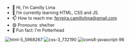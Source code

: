 
- 👋 Hi, I’m Camilly Lima
- 🌱 I’m currently learning HTML, CSS and JS.
- 📫 How to reach me: ferreira.camillylima@gmail.com
- 😄 Pronouns: she/her
- 🔮 Fun fact: I'm Potterhead

<!---
camillylimaf/camillylimaf is a ✨ special ✨ repository because its `README.md` (this file) appears on your GitHub profile.
You can click the Preview link to take a look at your changes.
--->
![html-5_5968267](https://github.com/camillylimaf/camillylimaf/assets/145046162/1d9f1f4a-542c-4903-8f95-e663b9bb29ab)
![css-3_732190](https://github.com/camillylimaf/camillylimaf/assets/145046162/7500b65f-4511-4f87-a2ec-3e55fbd2e301)
![icons8-javascript-96](https://github.com/camillylimaf/camillylimaf/assets/145046162/fb2a762c-cea0-4a92-a175-e41b54d519be)  
